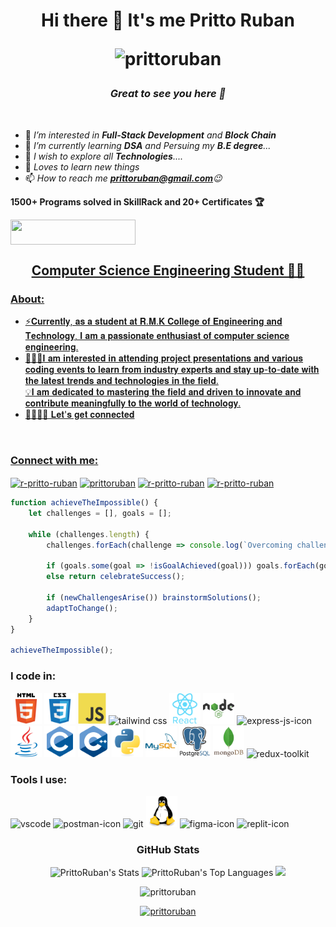 <h1 align="center">
    Hi there 👋 It's me Pritto Ruban
    <p><img src="https://komarev.com/ghpvc/?username=prittoruban&label=Profile%20views&color=0e75b6&style=flat" alt="prittoruban" /> </p>
</h1>
<h3 align="center"><i>Great to see you here 💫</i></h3>

<br>

- 👀 *I’m interested in **Full-Stack Development** and **Block Chain***
- 🌱 *I’m currently learning **DSA** and Persuing my **B.E degree**...*
- 💞️ *I wish to explore all **Technologies**....*
- 💖 *Loves to learn new things*
- 📫 *How to reach me **prittoruban@gmail.com**😉*

<p align="left"><b>1500+ Programs solved in SkillRack and 20+ Certificates 🏆</b></p>

<p align="left">
<a href="https://www.skillrack.com/faces/resume.xhtml?id=438898&key=61d8fe7f74d005af56334c549cb369255ccf8777" target="_blank"> <img align="center" src="https://cdn.skillrack.com/img/logo.gif" height="40" width="200" > </p>

<h2 align="center">Computer Science Engineering Student 🧑‍💻</h2>


<p align="left"> <h3>About: </h3>
    <ul>
        <li>
            ⚡𝐂𝐮𝐫𝐫𝐞𝐧𝐭𝐥𝐲, 𝐚𝐬 𝐚 𝐬𝐭𝐮𝐝𝐞𝐧𝐭 𝐚𝐭 𝐑.𝐌.𝐊 𝐂𝐨𝐥𝐥𝐞𝐠𝐞 𝐨𝐟 𝐄𝐧𝐠𝐢𝐧𝐞𝐞𝐫𝐢𝐧𝐠 𝐚𝐧𝐝 𝐓𝐞𝐜𝐡𝐧𝐨𝐥𝐨𝐠𝐲, 𝐈 𝐚𝐦 𝐚 𝐩𝐚𝐬𝐬𝐢𝐨𝐧𝐚𝐭𝐞 𝐞𝐧𝐭𝐡𝐮𝐬𝐢𝐚𝐬𝐭 𝐨𝐟 𝐜𝐨𝐦𝐩𝐮𝐭𝐞𝐫 𝐬𝐜𝐢𝐞𝐧𝐜𝐞 𝐞𝐧𝐠𝐢𝐧𝐞𝐞𝐫𝐢𝐧𝐠.
        </li>
        <li>
             🧑🏻‍💻𝐈 𝐚𝐦 𝐢𝐧𝐭𝐞𝐫𝐞𝐬𝐭𝐞𝐝 𝐢𝐧 𝐚𝐭𝐭𝐞𝐧𝐝𝐢𝐧𝐠 𝐩𝐫𝐨𝐣𝐞𝐜𝐭 𝐩𝐫𝐞𝐬𝐞𝐧𝐭𝐚𝐭𝐢𝐨𝐧𝐬 𝐚𝐧𝐝 𝐯𝐚𝐫𝐢𝐨𝐮𝐬 𝐜𝐨𝐝𝐢𝐧𝐠 𝐞𝐯𝐞𝐧𝐭𝐬 𝐭𝐨 𝐥𝐞𝐚𝐫𝐧 𝐟𝐫𝐨𝐦 𝐢𝐧𝐝𝐮𝐬𝐭𝐫𝐲 𝐞𝐱𝐩𝐞𝐫𝐭𝐬 𝐚𝐧𝐝 𝐬𝐭𝐚𝐲 𝐮𝐩-𝐭𝐨-𝐝𝐚𝐭𝐞 𝐰𝐢𝐭𝐡 𝐭𝐡𝐞 𝐥𝐚𝐭𝐞𝐬𝐭 𝐭𝐫𝐞𝐧𝐝𝐬 𝐚𝐧𝐝 𝐭𝐞𝐜𝐡𝐧𝐨𝐥𝐨𝐠𝐢𝐞𝐬 𝐢𝐧 𝐭𝐡𝐞 𝐟𝐢𝐞𝐥𝐝.
        </li>
            💡𝐈 𝐚𝐦 𝐝𝐞𝐝𝐢𝐜𝐚𝐭𝐞𝐝 𝐭𝐨 𝐦𝐚𝐬𝐭𝐞𝐫𝐢𝐧𝐠 𝐭𝐡𝐞 𝐟𝐢𝐞𝐥𝐝 𝐚𝐧𝐝 𝐝𝐫𝐢𝐯𝐞𝐧 𝐭𝐨 𝐢𝐧𝐧𝐨𝐯𝐚𝐭𝐞 𝐚𝐧𝐝 𝐜𝐨𝐧𝐭𝐫𝐢𝐛𝐮𝐭𝐞 𝐦𝐞𝐚𝐧𝐢𝐧𝐠𝐟𝐮𝐥𝐥𝐲 𝐭𝐨 𝐭𝐡𝐞 𝐰𝐨𝐫𝐥𝐝 𝐨𝐟 𝐭𝐞𝐜𝐡𝐧𝐨𝐥𝐨𝐠𝐲.
         <li>
            🫱🏻‍🫲🏻 𝐋𝐞𝐭'𝐬 𝐠𝐞𝐭 𝐜𝐨𝐧𝐧𝐞𝐜𝐭𝐞𝐝
        </li>
    </ul>
</p>

<p align = "center">
    <img src="https://quotes-github-readme.vercel.app/api?type=vetical&theme=tokyonight" alt="">
</p>



<h3 align="left">Connect with me:</h3>
<p align="left">
<a href="https://www.linkedin.com/in/prittoruban" target="_blank"><img align="center" src="https://raw.githubusercontent.com/rahuldkjain/github-profile-readme-generator/master/src/images/icons/Social/linked-in-alt.svg" alt="r-pritto-ruban" height="30" width="40" /></a>
<a href="https://twitter.com/prittoruban" target="_blank"><img align="center" src="https://raw.githubusercontent.com/rahuldkjain/github-profile-readme-generator/master/src/images/icons/Social/twitter.svg" alt="prittoruban" height="40" width="40" /></a>
<a href="https://www.instagram.com/prittorubanofficial?igsh=ODhxZjQ5YW5nbG9h" target="_blank"><img align="center" src="https://th.bing.com/th/id/R.03f40b67b63d9c1c1a5a792109bbc699?rik=8HhXk%2b5PP7XurQ&riu=http%3a%2f%2fpngimg.com%2fuploads%2finstagram%2finstagram_PNG10.png&ehk=%2f7%2ftghrL31GFpelB7DZvprao8IZHRvmhi0BpDsEAZgI%3d&risl=&pid=ImgRaw&r=0" alt="r-pritto-ruban" height="35" width="40" /></a>
<a href="https://www.facebook.com/prittoruban?mibextid=ZbWKwL" target="_blank"><img align="center" src="https://th.bing.com/th/id/R.2bad70f2d08429a28dfbebd4c237924b?rik=vgEdhJ%2f%2biiEnQQ&riu=http%3a%2f%2fpngimg.com%2fuploads%2ffacebook_logos%2ffacebook_logos_PNG19748.png&ehk=0ZiZ04ZZ6mSJ5oyPxBh1gy4FSYhegWTWyDpCiI73sbw%3d&risl=&pid=ImgRaw&r=0" alt="r-pritto-ruban" height="35" width="40" /></a>
</p>

```js
function achieveTheImpossible() {
    let challenges = [], goals = [];

    while (challenges.length) {
        challenges.forEach(challenge => console.log(`Overcoming challenge: ${challenge}`));

        if (goals.some(goal => !isGoalAchieved(goal))) goals.forEach(goal => console.log("Striving for goal: ${goal}"));
        else return celebrateSuccess();

        if (newChallengesArise()) brainstormSolutions();
        adaptToChange();
    }
}

achieveTheImpossible();
```

<h3 align="left">I code in:</h3>
<p align="left">
    <img src="https://raw.githubusercontent.com/devicons/devicon/master/icons/html5/html5-original-wordmark.svg" alt="html5" width="50" height="50"/>
    <img src="https://raw.githubusercontent.com/devicons/devicon/master/icons/css3/css3-original-wordmark.svg" alt="css3" width="50" height="50"/>
    <img src="https://raw.githubusercontent.com/devicons/devicon/master/icons/javascript/javascript-original.svg" alt="javascript" width="45" height="50"/>
    <img src="https://velog.velcdn.com/images/fervor_dev/post/063202f7-ac63-49d9-ba7a-1fc9fb003adf/image.png" alt="tailwind css" width="50" height="50"/>
    <img src="https://raw.githubusercontent.com/devicons/devicon/master/icons/react/react-original-wordmark.svg" alt="react" width="50" height="50"/>
    <img src="https://raw.githubusercontent.com/devicons/devicon/master/icons/nodejs/nodejs-original-wordmark.svg" alt="nodejs" width="50" height="50"/>
    <img src="https://ajeetchaulagain.com/static/7cb4af597964b0911fe71cb2f8148d64/87351/express-js.png" alt="express-js-icon" width="50" height="50"/>
    <img src="https://raw.githubusercontent.com/devicons/devicon/master/icons/java/java-original.svg" alt="java" width="50" height="50"/>
    <img src="https://raw.githubusercontent.com/devicons/devicon/master/icons/c/c-original.svg" alt="c" width="50" height="50"/>
    <img src="https://raw.githubusercontent.com/devicons/devicon/master/icons/cplusplus/cplusplus-original.svg" alt="cplusplus" width="50" height="50"/>
    <img src="https://raw.githubusercontent.com/devicons/devicon/master/icons/python/python-original.svg" alt="python" width="50" height="50"/>
    <img src="https://raw.githubusercontent.com/devicons/devicon/master/icons/mysql/mysql-original-wordmark.svg" alt="mysql" width="50" height="50"/>
    <img src="https://raw.githubusercontent.com/devicons/devicon/master/icons/postgresql/postgresql-original-wordmark.svg" alt="postgresql" width="50" height="50"/>
    <img src="https://raw.githubusercontent.com/devicons/devicon/master/icons/mongodb/mongodb-original-wordmark.svg" alt="mongodb" width="50" height="50"/>
    <img src="https://cdn-images-1.medium.com/max/480/1*2YG993b8WrHwvmAe7WckAA.png" alt="redux-toolkit" width="50" height="50"/>
</p>
<h3 align="left"> Tools I use:</h3>
<p>
    <img src="https://th.bing.com/th/id/R.9f6038f8ae674f6ec7b8aab72be665e2?rik=Wrh64mHaWbaAjA&riu=http%3a%2f%2fscarpie.altervista.org%2fwp-content%2fuploads%2f2018%2f11%2f1200px-Visual_Studio_Code_1.35_icon.svg_-960x960.png&ehk=x3wZGvsFJe1sxbeaugICOhq46xiuEsPjs%2fHzT%2bqlU78%3d&risl=&pid=ImgRaw&r=0" alt="vscode" width="50" height="50"/>
    <img src="https://cdn.worldvectorlogo.com/logos/postman.svg" alt="postman-icon" width="50" height="50"/>
    <img src="https://www.vectorlogo.zone/logos/git-scm/git-scm-icon.svg" alt="git" width="50" height="50"/>
    <img src="https://raw.githubusercontent.com/devicons/devicon/master/icons/linux/linux-original.svg" alt="linux" width="50" height="50"/>
    <img src="https://2.bp.blogspot.com/-KVFNcyNJpmc/XIe-Sqa674I/AAAAAAAAIuk/VRK5WWydfD4yjMq_AkU6B2h3WAROEvOMgCK4BGAYYCw/s1600/logo%2Bfigma%2Bicon.png" alt="figma-icon" width="50" height="50"/>
    <img src="https://i1.wp.com/img.olhardigital.com.br/wp-content/uploads/2023/03/editor-de-codigo-fonte-replit.png?resize=780,470" alt="replit-icon" width="60" height="50"/>
</p>


<h3 align="center">GitHub Stats</h3>
<div align="center">
    
 ![PrittoRuban's Stats](https://github-readme-stats.vercel.app/api?username=PrittoRuban&theme=tokyonight&show_icons=true&hide_border=true&count_private=true)
 ![PrittoRuban's Top Languages](https://github-readme-stats.vercel.app/api/top-langs/?username=PrittoRuban&theme=tokyonight&show_icons=true&hide_border=true&layout=compact)
 ![](https://github-profile-summary-cards.vercel.app/api/cards/profile-details?username=PrittoRuban&theme=tokyonight&hide_border=true)
 
</div>

<p align="center"> <img src="https://github-profile-trophy.vercel.app/?username=PrittoRuban&theme=tokyonight" alt="prittoruban" /> </p>
<p align="center"> <a href="https://twitter.com/prittoruban" target="blank"><img src="https://img.shields.io/twitter/follow/prittoruban?logo=twitter&style=for-the-badge" alt="prittoruban" /></a> </p>


<!---

<details align="center">
<summary> Click for more Information </summary>

⚡𝐂𝐮𝐫𝐫𝐞𝐧𝐭𝐥𝐲, 𝐚𝐬 𝐚 𝐬𝐭𝐮𝐝𝐞𝐧𝐭 𝐚𝐭 𝐑.𝐌.𝐊 𝐂𝐨𝐥𝐥𝐞𝐠𝐞 𝐨𝐟 𝐄𝐧𝐠𝐢𝐧𝐞𝐞𝐫𝐢𝐧𝐠 𝐚𝐧𝐝 𝐓𝐞𝐜𝐡𝐧𝐨𝐥𝐨𝐠𝐲, 𝐈 𝐚𝐦 𝐚 𝐩𝐚𝐬𝐬𝐢𝐨𝐧𝐚𝐭𝐞 𝐞𝐧𝐭𝐡𝐮𝐬𝐢𝐚𝐬𝐭 𝐨𝐟 𝐜𝐨𝐦𝐩𝐮𝐭𝐞𝐫 𝐬𝐜𝐢𝐞𝐧𝐜𝐞 𝐞𝐧𝐠𝐢𝐧𝐞𝐞𝐫𝐢𝐧𝐠.

🧑🏻‍💻𝐈 𝐚𝐦 𝐢𝐧𝐭𝐞𝐫𝐞𝐬𝐭𝐞𝐝 𝐢𝐧 𝐚𝐭𝐭𝐞𝐧𝐝𝐢𝐧𝐠 𝐩𝐫𝐨𝐣𝐞𝐜𝐭 𝐩𝐫𝐞𝐬𝐞𝐧𝐭𝐚𝐭𝐢𝐨𝐧𝐬 𝐚𝐧𝐝 𝐯𝐚𝐫𝐢𝐨𝐮𝐬 𝐜𝐨𝐝𝐢𝐧𝐠 𝐞𝐯𝐞𝐧𝐭𝐬 𝐭𝐨 𝐥𝐞𝐚𝐫𝐧 𝐟𝐫𝐨𝐦 𝐢𝐧𝐝𝐮𝐬𝐭𝐫𝐲 𝐞𝐱𝐩𝐞𝐫𝐭𝐬 𝐚𝐧𝐝 𝐬𝐭𝐚𝐲 𝐮𝐩-𝐭𝐨-𝐝𝐚𝐭𝐞 𝐰𝐢𝐭𝐡 𝐭𝐡𝐞 𝐥𝐚𝐭𝐞𝐬𝐭 𝐭𝐫𝐞𝐧𝐝𝐬 𝐚𝐧𝐝 𝐭𝐞𝐜𝐡𝐧𝐨𝐥𝐨𝐠𝐢𝐞𝐬 𝐢𝐧 𝐭𝐡𝐞 𝐟𝐢𝐞𝐥𝐝.

💡𝐈 𝐚𝐦 𝐝𝐞𝐝𝐢𝐜𝐚𝐭𝐞𝐝 𝐭𝐨 𝐦𝐚𝐬𝐭𝐞𝐫𝐢𝐧𝐠 𝐭𝐡𝐞 𝐟𝐢𝐞𝐥𝐝 𝐚𝐧𝐝 𝐝𝐫𝐢𝐯𝐞𝐧 𝐭𝐨 𝐢𝐧𝐧𝐨𝐯𝐚𝐭𝐞 𝐚𝐧𝐝 𝐜𝐨𝐧𝐭𝐫𝐢𝐛𝐮𝐭𝐞 𝐦𝐞𝐚𝐧𝐢𝐧𝐠𝐟𝐮𝐥𝐥𝐲 𝐭𝐨 𝐭𝐡𝐞 𝐰𝐨𝐫𝐥𝐝 𝐨𝐟 𝐭𝐞𝐜𝐡𝐧𝐨𝐥𝐨𝐠𝐲.

🫱🏻‍🫲🏻 𝐋𝐞𝐭'𝐬 𝐠𝐞𝐭 𝐜𝐨𝐧𝐧𝐞𝐜𝐭𝐞𝐝

</details>

-->

